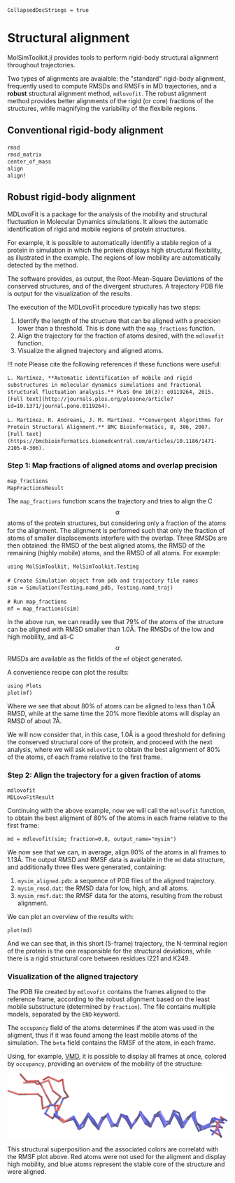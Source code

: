```@meta
CollapsedDocStrings = true
```

# Structural alignment

MolSimToolkit.jl provides tools to perform rigid-body structural alignment throughout 
trajectories.

Two types of alignments are avaialble: the "standard" rigid-body alignment, frequently
used to compute RMSDs and RMSFs in MD trajectories, and a **robust** structural alignment
method, `mdlovofit`. The robust alignment method provides better alignments of the
rigid (or core) fractions of the structures, while magnifying the variability of the
flexibile regions.

## Conventional rigid-body alignment

```@docs
rmsd
rmsd_matrix
center_of_mass
align
align!
```

## Robust rigid-body alignment

MDLovoFit is a package for the analysis of the mobility and structural fluctuation in Molecular Dynamics simulations. It allows the automatic identification of rigid and mobile regions of protein structures.

For example, it is possible to automatically identifiy a stable region of a protein in simulation in which the protein displays high structural flexibility, as illustrated in the example. The regions of low mobility are automatically detected by the method.

The software provides, as output, the Root-Mean-Square Deviations of the conserved structures, and of the divergent structures. A trajectory PDB file is output for the visualization of the results. 

The execution of the MDLovoFit procedure typically has two steps:

1. Identify the length of the structure that can be aligned with a precision lower than a threshold. This is done with the `map_fractions` function.
2. Align the trajectory for the fraction of atoms desired, with the `mdlovofit` function.
3. Visualize the aligned trajectory and aligned atoms.

!!! note
    Please cite the following references if these functions were useful:

    L. Martínez, **Automatic identification of mobile and rigid substructures in molecular dynamics simulations and fractional structural fluctuation analysis.** PLoS One 10(3): e0119264, 2015.  
    [Full text](http://journals.plos.org/plosone/article?id=10.1371/journal.pone.0119264).

    L. Martínez. R. Andreani, J. M. Martínez. **Convergent Algorithms for Protein Structural Alignment.** BMC Bioinformatics, 8, 306, 2007.
    [Full text](https://bmcbioinformatics.biomedcentral.com/articles/10.1186/1471-2105-8-306).

### Step 1: Map fractions of aligned atoms and overlap precision

```@docs
map_fractions
MapFractionsResult
```

The `map_fractions` function scans the trajectory and tries to align the C$$\alpha$$ atoms of the protein
structures, but considering only a fraction of the atoms for the alignment. The alignment is performed
such that only the fraction of atoms of smaller displacements interfere with the overlap. Three RMSDs are
then obtained: the RMSD of the best aligned atoms, the RMSD of the remaining (highly mobile) atoms, and
the RMSD of all atoms. For example:

```@example mdlovofit
using MolSimToolkit, MolSimToolkit.Testing

# Create Simulation object from pdb and trajectory file names
sim = Simulation(Testing.namd_pdb, Testing.namd_traj)

# Run map_fractions
mf = map_fractions(sim)
```

In the above run, we can readily see that 79% of the atoms of the structure can be aligned
with RMSD smaller than 1.0Å. The RMSDs of the low and high mobility, and 
all-C$$\alpha$$ RMSDs are available as the fields of the `mf` object generated. 

A convenience recipe can plot the results:

```@example mdlovofit
using Plots
plot(mf)
```

Where we see that about 80% of atoms can be aligned to less than 1.0Å RMSD, while
at the same time the 20% more flexible atoms will display an RMSD of about 7Å.

We will now consider that, in this case, 1.0Å is a good threshold for defining the 
conserved structural core of the protein, and proceed with the next analysis, where
we will ask `mdlovofit` to obtain the best alignment of 80% of the atoms, of each
frame relative to the first frame.

### Step 2: Align the trajectory for a given fraction of atoms

```@docs
mdlovofit
MDLovoFitResult
```

Continuing with the above example, now we will call the `mdlovofit` function, to obtain
the best aligment of 80% of the atoms in each frame relative to the first frame:

```@example mdlovofit
md = mdlovofit(sim; fraction=0.8, output_name="mysim")
```

We now see that we can, in average, align 80% of the atoms in all frames to 1.13Å. 
The output RMSD and RMSF data is available in the `md` data structure, and additionally
three files were generated, containing:

1. `mysim_aligned.pdb`: a sequence of PDB files of the aligned trajectory.
2. `mysim_rmsd.dat`: the RMSD data for low, high, and all atoms.
3. `mysim_rmsf.dat`: the RMSF data for the atoms, resulting from the robust alignment.

We can plot an overview of the results with:

```@example mdlovofit
plot(md)
```

And we can see that, in this short (5-frame) trajectory, the N-terminal region of the 
protein is the one responsible for the structural deviations, while there is a 
rigid structural core between residues I221 and K249.

### Visualization of the aligned trajectory

The PDB file created by `mdlovofit` contains the frames aligned to the reference frame,
according to the robust alignment based on the least mobile substructure (determined
by `fraction`). The file contains multiple models, separated by the `END` keyword.

The `occupancy` field of the atoms determines if the atom was used in the aligment,
thus if it was found among the least mobile atoms of the simulation. The `beta` field
contains the RMSF of the atom, in each frame. 

Using, for example, [VMD](https://www.ks.uiuc.edu/Research/vmd/), it is possible to
display all frames at once, colored by `occupancy`, providing an
overview of the mobility of the structure:

![mdlovofit.png](./assets/mdlovofit.png)

This structural superposition and the associated colors are correlatd with the 
RMSF plot above. Red atoms were not used for the aligment and display high
mobility, and blue atoms represent the stable core of the structure and
were aligned.





